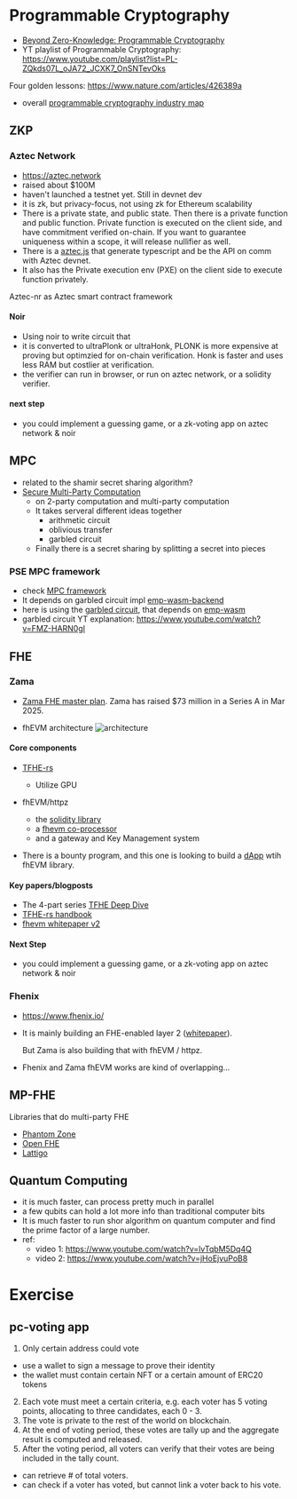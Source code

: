 # Programmable Cryptography

- [Beyond Zero-Knowledge: Programmable Cryptography](https://mirror.xyz/privacy-scaling-explorations.eth/xXcRj5QfvA_qhkiZCVg46Gn9uX8P_Ld-DXlqY51roPY)
- YT playlist of Programmable Cryptography: https://www.youtube.com/playlist?list=PL-ZQkds07L_oJA72_JCXK7_OnSNTevOks

Four golden lessons: https://www.nature.com/articles/426389a

- overall [programmable cryptography industry map](./assets/pc-marketmap.pdf)

## ZKP

### Aztec Network

- https://aztec.network
- raised about $100M
- haven't launched a testnet yet. Still in devnet dev
- it is zk, but privacy-focus, not using zk for Ethereum scalability
- There is a private state, and public state. Then there is a private function and public function. Private function is executed on the client side, and have commitment verified on-chain. If you want to guarantee uniqueness within a scope, it will release nullifier as well.
- There is a [aztec.js](https://docs.aztec.network/developers/tutorials/codealong/js_tutorials/aztecjs-getting-started) that generate typescript and be the API on comm with Aztec devnet.
- It also has the Private execution env (PXE) on the client side to execute function privately.

Aztec-nr as Aztec smart contract framework

#### Noir

- Using noir to write circuit that
- it is converted to ultraPlonk or ultraHonk, PLONK is more expensive at proving but optimzied for on-chain verification. Honk is faster and uses less RAM but costlier at verification.
- the verifier can run in browser, or run on aztec network, or a solidity verifier.

#### next step
- you could implement a guessing game, or a zk-voting app on aztec network & noir

## MPC
- related to the shamir secret sharing algorithm?
- [Secure Multi-Party Computation](https://mirror.xyz/privacy-scaling-explorations.eth/v_KNOV_NwQwKV0tb81uBS4m-rbs-qJGvCx7WvwP4sDg)
  - on 2-party computation and multi-party computation
  - It takes serveral different ideas together
    - arithmetic circuit
    - oblivious transfer
    - garbled circuit
  - Finally there is a secret sharing by splitting a secret into pieces

### PSE MPC framework

- check [MPC framework](https://mpc.pse.dev/)
- It depends on garbled circuit impl [emp-wasm-backend](https://github.com/voltrevo/emp-wasm-backend)
- here is using the [garbled circuit](https://github.com/voltrevo/emp-wasm-backend/blob/main/src/EmpCircuit.ts), that depends on [emp-wasm](https://github.com/voltrevo/emp-wasm)
- garbled circuit YT explanation: https://www.youtube.com/watch?v=FMZ-HARN0gI

## FHE

### Zama

- [Zama FHE master plan](https://www.zama.ai/post/zama-fhe-master-plan). Zama has raised $73 million in a Series A in Mar 2025.

- fhEVM architecture
  ![architecture](./assets/zama/fhevm-archit.avif)

#### Core components

- [TFHE-rs](https://github.com/zama-ai/tfhe-rs)
  - Utilize GPU
- fhEVM/httpz
  - the [solidity library](https://github.com/zama-ai/httpz-contracts)
  - a [fhevm co-processor](https://github.com/zama-ai/httpz-backend)
  - and a gateway and Key Management system

- There is a bounty program, and this one is looking to build a [dApp](https://github.com/zama-ai/bounty-program/issues/144) wtih fhEVM library.

#### Key papers/blogposts

- The 4-part series [TFHE Deep Dive](https://docs.zama.ai/tfhe-rs/explanations/tfhe-deep-dive)
- [TFHE-rs handbook](./assets/zama/tfhe-rs-handbook.pdf)
- [fhevm whitepaper v2](./assets/zama/fhevm-whitepaper-v2.pdf)

#### Next Step
- you could implement a guessing game, or a zk-voting app on aztec network & noir

### Fhenix

- https://www.fhenix.io/
- It is mainly building an FHE-enabled layer 2 ([whitepaper](https://www.fhenix.io/fhe-rollups-scaling-confidential-smart-contracts-on-ethereum-and-beyond-whitepaper/)).

  But Zama is also building that with fhEVM / httpz.

- Fhenix and Zama fhEVM works are kind of overlapping...

## MP-FHE

Libraries that do multi-party FHE

- [Phantom Zone](https://github.com/phantomzone-org/phantom-zone)
- [Open FHE](https://openfhe.org/)
- [Lattigo](https://github.com/tuneinsight/lattigo)

## Quantum Computing

- it is much faster, can process pretty much in parallel
- a few qubits can hold a lot more info than traditional computer bits
- It is much faster to run shor algorithm on quantum computer and find the prime factor of a large number.
- ref:
  - video 1: https://www.youtube.com/watch?v=lvTqbM5Dq4Q
  - video 2: https://www.youtube.com/watch?v=jHoEjvuPoB8

# Exercise

## pc-voting app

1. Only certain address could vote
  - use a wallet to sign a message to prove their identity
  - the wallet must contain certain NFT or a certain amount of ERC20 tokens
2. Each vote must meet a certain criteria, e.g. each voter has 5 voting points, allocating to three candidates, each 0 - 3.
3. The vote is private to the rest of the world on blockchain.
4. At the end of voting period, these votes are tally up and the aggregate result is computed and released.
5. After the voting period, all voters can verify that their votes are being included in the tally count.
  - can retrieve # of total voters.
  - can check if a voter has voted, but cannot link a voter back to his vote.
